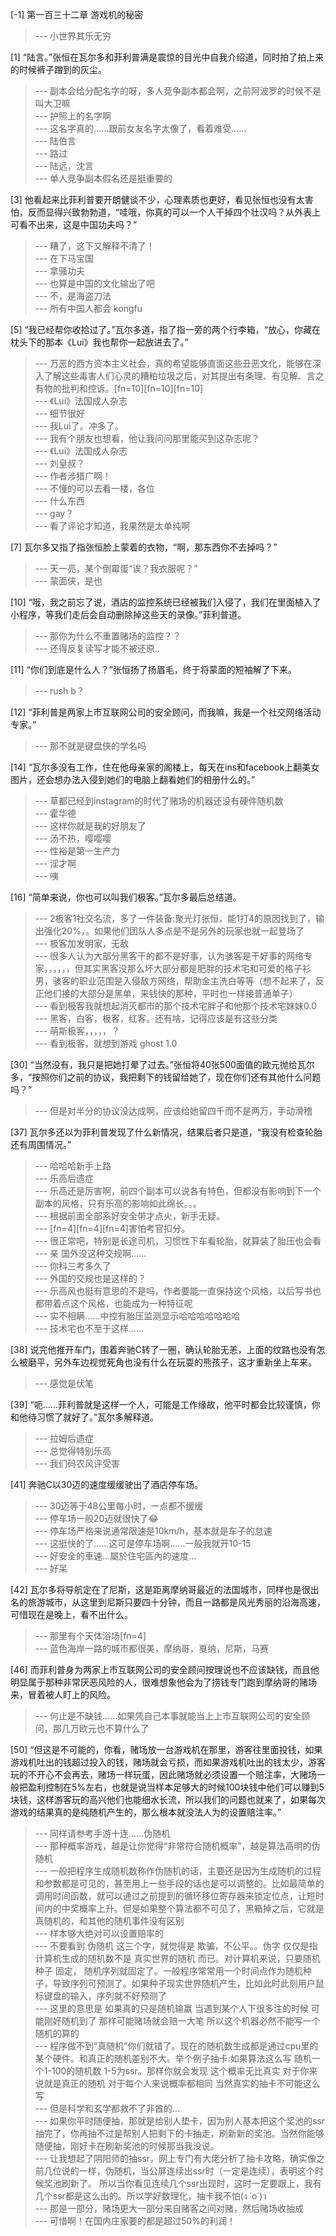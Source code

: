 
[-1] 第一百三十二章 游戏机的秘密
>--- 小世界其乐无穷<br>

[1] “陆言。”张恒在瓦尔多和菲利普满是震惊的目光中自我介绍道，同时拍了拍上来的时候裤子蹭到的灰尘。
>--- 副本会给分配名字的呀，多人竞争副本都会啊，之前阿波罗的时候不是叫大卫嘛<br>
>--- 护照上的名字啊<br>
>--- 这名字真的……跟前女友名字太像了，看着难受……<br>
>--- 陆伯言<br>
>--- 路过<br>
>--- 陆远，沈言<br>
>--- 单人竞争副本假名还是挺重要的<br>

[3] 他看起来比菲利普要开朗健谈不少，心理素质也更好，看见张恒也没有太害怕，反而显得兴致勃勃道，“哇哦，你真的可以一个人干掉四个壮汉吗？从外表上可看不出来，这是中国功夫吗？”
>--- 糟了，这下又解释不清了！<br>
>--- 在下马宝国<br>
>--- 拿骚功夫<br>
>--- 也算是中国的文化输出了吧<br>
>--- 不，是海盗刀法<br>
>--- 所有中国人都会 kongfu<br>

[5] “我已经帮你收拾过了。”瓦尔多道，指了指一旁的两个行李箱，“放心，你藏在枕头下的那本《Lui》我也帮你一起放进去了。”
>--- 万恶的西方资本主义社会，真的希望能够直面这些丑恶文化，能够在深入了解这些毒害人们心灵的糟粕垃圾之后，对其提出有条理、有见解、言之有物的批判和控诉。[fn=10][fn=10][fn=10]<br>
>--- 《Lui》法国成人杂志<br>
>--- 细节很好<br>
>--- 我Lui了。冲多了。<br>
>--- 我有个朋友也想看，他让我问问那里能买到这杂志呢？<br>
>--- 《Lui》法国成人杂志<br>
>--- 刘皇叔？<br>
>--- 作者涉猎广啊！<br>
>--- 不懂的可以去看一楼，各位<br>
>--- 什么东西<br>
>--- gay？<br>
>--- 看了评论才知道，我果然是太单纯啊<br>

[7] 瓦尔多又指了指张恒脸上蒙着的衣物，“啊，那东西你不去掉吗？”
>--- 天一亮，某个倒霉蛋“诶？我衣服呢？”<br>
>--- 蒙面侠，是也<br>

[10] “哦，我之前忘了说，酒店的监控系统已经被我们入侵了，我们在里面植入了小程序，等我们走后会自动删除掉这些天的录像。”菲利普道。
>--- 那你为什么不重置赌场的监控？？<br>
>--- 还得反复读写才能不被还原..<br>

[11] “你们到底是什么人？”张恒扬了扬眉毛，终于将蒙面的短袖解了下来。
>--- rush  b？<br>

[12] “菲利普是两家上市互联网公司的安全顾问，而我嘛，我是一个社交网络活动专家。”
>--- 那不就是键盘侠的学名吗<br>

[14] “瓦尔多没有工作，住在他母亲家的阁楼上，每天在ins和facebook上翻美女图片，还会想办法入侵到她们的电脑上翻看她们的相册什么的。”
>--- 草都已经到instagram的时代了赌场的机器还没有硬件随机数<br>
>--- 霍华德<br>
>--- 这样你就是我的好朋友了<br>
>--- 汤不热，嘤嘤嘤<br>
>--- 性裕是第一生产力<br>
>--- 淫才啊<br>
>--- 咦<br>

[16] “简单来说，你也可以叫我们极客。”瓦尔多最后总结道。
>--- 2极客1社交名流，多了一件装备:聚光灯张恒，能1打4的原因找到了，输出强化20%，。如果他们团队人多点是不是另外的玩家也就一起登场了<br>
>--- 极客加发明家，无敌<br>
>--- 很多人认为大部分黑客干的都不是好事，认为骇客是干好事的网络专家，，，，，，但其实黑客没那么坏大部分都是肥胖的技术宅和可爱的格子衫男，骇客的职业范围是入侵敌方网络，帮助金主洗白等等（想不起来了，反正他们接的大部分是黑单，来钱快的那种，平时也一样接普通单子）<br>
>--- 看到极客我就想起消灭都市的那个技术宅胖子和他那个技术宅妹妹0.0<br>
>--- 黑客，白客，极客，红客。还有啥，记得应该是有这些分类<br>
>--- 萌斯极客，，，，，？<br>
>--- 看到极客，就想到游戏 ghost 1.0<br>

[30] “当然没有，我只是把她打晕了过去。”张恒将40张500面值的欧元抛给瓦尔多，“按照你们之前的协议，我把剩下的钱留给她了，现在你们还有其他什么问题吗？”
>--- 但是对半分的协议没达成啊，应该给她留四千而不是两万，手动滑稽<br>

[37] 瓦尔多还以为菲利普发现了什么新情况，结果后者只是道，“我没有检查轮胎还有周围情况。”
>--- 哈哈哈新手上路<br>
>--- 乐高后遗症<br>
>--- 乐高还是厉害啊，前四个副本可以说各有特色，但都没有影响到下一个副本的风格，只有乐高的影响如此绵长。。。<br>
>--- 根据前面全部系好安全带才点火，新手无疑。<br>
>--- [fn=4][fn=4][fn=4]害怕考官扣分。<br>
>--- 很正常吧，特别是长途司机，习惯性下车看轮胎，就算装了胎压也会看<br>
>--- 亲 国外没这种交规啊……<br>
>--- 你科三考多久了<br>
>--- 外国的交规也是这样的？<br>
>--- 乐高风也挺有意思的不是吗，作者要能一直保持这个风格，以后写书也都带着点这个风格，也能成为一种特征呢<br>
>--- 实不相瞒……中控有胎压监测显示哈哈哈哈哈哈哈<br>
>--- 技术宅也不至于这样……<br>

[38] 说完他推开车门，围着奔驰C转了一圈，确认轮胎无恙，上面的纹路也没有怎么被磨平，另外车边视觉死角也没有什么在玩耍的熊孩子，这才重新坐上车来。
>--- 感觉是伏笔<br>

[39] “呃……菲利普就是这样一个人，可能是工作缘故，他平时都会比较谨慎，你和他待习惯了就好了。”瓦尔多解释道。
>--- 拉姆后遗症<br>
>--- 总觉得特别乐高<br>
>--- 我们码农风评受害<br>

[41] 奔驰C以30迈的速度缓缓驶出了酒店停车场。
>--- 30迈等于48公里每小时，一点都不缓缓<br>
>--- 停车场一般20迈就很快了😂<br>
>--- 停车场严格来说通常限速是10km/h，基本就是车子的怠速<br>
>--- 这挺快的了……这可是停车场啊……一般我就开10-15<br>
>--- 好安全的車速...屬於住宅區內的速度...<br>
>--- 好呆<br>

[42] 瓦尔多将导航定在了尼斯，这是距离摩纳哥最近的法国城市，同样也是很出名的旅游城市，从这里到尼斯只要四十分钟，而且一路都是风光秀丽的沿海高速，可惜现在是晚上，看不出什么。
>--- 那里有个天体浴场[fn=4]<br>
>--- 蓝色海岸一路的城市都很美，摩纳哥，戛纳，尼斯，马赛<br>

[46] 而菲利普身为两家上市互联网公司的安全顾问按理说也不应该缺钱，而且他明显属于那种非常厌恶风险的人，很难想象他会为了捞钱专门跑到摩纳哥的赌场来，冒着被人盯上的风险。
>--- 何止是不缺钱……如果凭自己本事就能当上上市互联网公司的安全顾问，那几万欧元也不算什么了<br>

[50] “但这是不可能的，你看，赌场放一台游戏机在那里，游客往里面投钱，如果游戏机吐出的钱超过投入的钱，赌场就会亏损，而如果游戏机吐出的钱太少，游客玩的不开心不会再去，赌场一样玩蛋，因此赌场就必须设置一个赔注率，大赌场一般把盈利控制在5%左右，也就是说当样本足够大的时候100块钱中他们可以赚到5块钱，这样游客玩的高兴他们也能细水长流，所以我们的问题也就来了，如果每次游戏的结果真的是纯随机产生的，那么根本就没法人为的设置赔注率。”
>--- 同样请参考手游十连……伪随机<br>
>--- 那种概率游戏，越是让你觉得“非常符合随机概率”，越是算法高明的伪随机<br>
>--- 一般把程序生成随机数称作伪随机的话，主要还是因为生成随机的过程和参数都是可见的，甚至用上一些手段的话也是可以调整的。比如最简单的调用时间函数，就可以通过之前提到的循环移位寄存器来锁定位点，让短时间内的中奖概率上升。但是如果整个算法都不可见了，黑箱掉之后，它就是真随机的，和其他的随机事件没有区别<br>
>--- 样本够大绝对可以设置赔率的<br>
>--- 不要看到 伪随机 这三个字，就觉得是 欺骗，不公平。。伪字 仅仅是指计算机生成的随机数不是 真实世界的随机 而已。对计算机来说，只要随机种子 固定， 随机序列就固定了。一般程序常常用一个时间点作为随机种子，导致序列可预测了。如果种子现实世界随机产生，比如此时此刻用户鼠标键盘的输入，序列就不好预测了<br>
>--- 这里的意思是  如果真的只是随机输赢  当遇到某个人下很多注的时候  可能刚好随机到了  那样可能赌场就会赔一大笔  所以这个机器必然不能写一个随机的算的<br>
>--- 程序做不到“真随机”你们就错了。现在的随机数生成都是通过cpu里的某个硬件。和真正的随机差别不大。举个例子抽卡:如果算法这么写  随机一个1-100的随机数 1-5为ssr。那样你就会发现  这个概率无比真实  对于你来说就是真正的随机  对于每个人来说概率都相同  当然真实的抽卡不可能这么写<br>
>--- 但是科学和玄学都救不了非酋的…<br>
>--- 如果你平时随便抽，那就是给别人垫卡，因为别人基本把这个奖池的ssr抽完了，你再抽不过是帮别人把剩下的卡抽走，刷新新的奖池。当然你能够随便抽，刚好卡在刷新奖池的时候那当我没说。<br>
>--- 让我想起了阴阳师的抽ssr，网上专门有大佬分析了抽卡攻略，确实像之前几位说的一样，伪随机，当公屏连续出ssr时（一定是连续），表明这个时候奖池刷新了。 所以当你看见连续几个ssr出现时，这时一定要跟上，我有几个ssr都是这么出的。所以学好数理化，抽卡我不怕(ง ˙o˙)ว<br>
>--- 那是一部分，赌场更大一部分来自赌客之间对赌，然后赌场收抽成<br>
>--- 可惜啊！在国内庄家要的都是超过50%的利润！<br>
